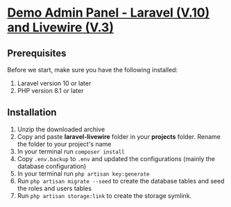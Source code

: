 # [Demo Admin Panel - Laravel (V.10) and Livewire (V.3)](https://github.com/rathodsanjay141/laravel-livewire)
 
## Prerequisites

Before we start, make sure you have the following installed:

1. Laravel version 10 or later
2. PHP version 8.1 or later


## Installation

1. Unzip the downloaded archive
2. Copy and paste **laravel-livewire** folder in your **projects** folder. Rename the folder to your project's name
3. In your terminal run `composer install`
4. Copy `.env.backup` to `.env` and updated the configurations (mainly the database configuration)
5. In your terminal run `php artisan key:generate`
6. Run `php artisan migrate --seed` to create the database tables and seed the roles and users tables
7. Run `php artisan storage:link` to create the storage symlink.

